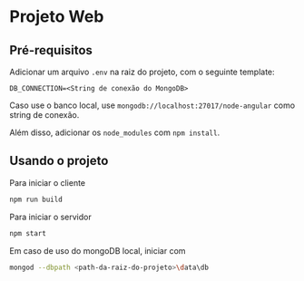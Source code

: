 # Projeto Web

## Pré-requisitos

Adicionar um arquivo `.env` na raiz do projeto, com o seguinte template:

```env
DB_CONNECTION=<String de conexão do MongoDB>
```

Caso use o banco local, use `mongodb://localhost:27017/node-angular` como string de conexão.

Além disso, adicionar os `node_modules` com `npm install`.

## Usando o projeto

Para iniciar o cliente

```sh
npm run build
```

Para iniciar o servidor

```sh
npm start
```

Em caso de uso do mongoDB local, iniciar com

```sh
mongod --dbpath <path-da-raiz-do-projeto>\data\db
```

